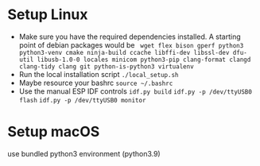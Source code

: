# Setup Linux

- Make sure you have the required dependencies installed. A starting point of debian packages would be
  ` wget flex bison gperf python3 python3-venv cmake ninja-build ccache libffi-dev libssl-dev dfu-util libusb-1.0-0 locales minicom python3-pip clang-format clangd clang-tidy clang git python-is-python3 virtualenv`
- Run the local installation script
  `./local_setup.sh`
- Maybe resource your bashrc
  `source ~/.bashrc`
- Use the manual ESP IDF controls
  `idf.py build`
  `idf.py -p /dev/ttyUSB0 flash`
  `idf.py -p /dev/ttyUSB0 monitor`

# Setup macOS

use bundled python3 environment (python3.9)
